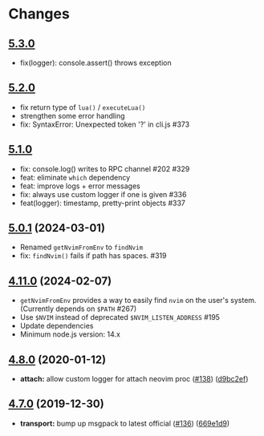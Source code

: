 # Changes

## [5.3.0](https://github.com/neovim/node-client/compare/v5.2.0...v5.3.0)

- fix(logger): console.assert() throws exception

## [5.2.0](https://github.com/neovim/node-client/compare/v5.1.0...v5.2.0)

- fix return type of `lua()` / `executeLua()`
- strengthen some error handling
- fix: SyntaxError: Unexpected token '?' in cli.js #373

## [5.1.0](https://github.com/neovim/node-client/compare/v4.11.0...v5.1.0)

- fix: console.log() writes to RPC channel #202 #329
- feat: eliminate `which` dependency
- feat: improve logs + error messages
- fix: always use custom logger if one is given #336
- feat(logger): timestamp, pretty-print objects #337

## [5.0.1](https://github.com/neovim/node-client/compare/v4.11.0...v5.0.1) (2024-03-01)

- Renamed `getNvimFromEnv` to `findNvim`
- fix: `findNvim()` fails if path has spaces. #319

## [4.11.0](https://github.com/neovim/node-client/compare/v4.10.0...v4.11.0) (2024-02-07)

- `getNvimFromEnv` provides a way to easily find `nvim` on the user's system. (Currently depends on `$PATH` #267)
- Use `$NVIM` instead of deprecated `$NVIM_LISTEN_ADDRESS` #195
- Update dependencies
- Minimum node.js version: 14.x

## [4.8.0](https://github.com/neovim/node-client/compare/v4.7.0...v4.8.0) (2020-01-12)

- **attach:** allow custom logger for attach neovim proc ([#138](https://github.com/neovim/node-client/issues/138)) ([d9bc2ef](https://github.com/neovim/node-client/commit/d9bc2efe30cd4c0de3691e953cace04d02e7855f))

## [4.7.0](https://github.com/neovim/node-client/compare/v4.6.0...v4.7.0) (2019-12-30)

- **transport:** bump up msgpack to latest official ([#136](https://github.com/neovim/node-client/issues/136)) ([669e1d9](https://github.com/neovim/node-client/commit/669e1d9591138dc315092c52b819f118ece66749))
